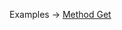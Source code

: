 <p class="ExampleLinks">Examples <span class="ExampleLinksTitleSeparator">-></span> <a href="../../examples/transport-http/transport-http_method-get">Method Get</a></p>
